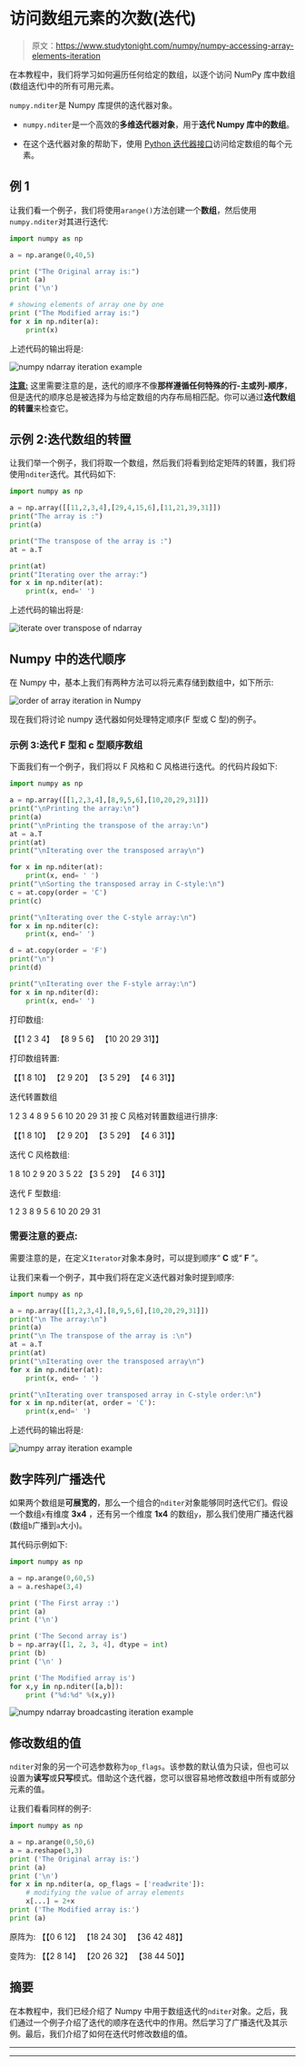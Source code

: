 # 访问数组元素的次数(迭代)

> 原文：<https://www.studytonight.com/numpy/numpy-accessing-array-elements-iteration>

在本教程中，我们将学习如何遍历任何给定的数组，以逐个访问 NumPy 库中数组(数组迭代)中的所有可用元素。

`numpy.nditer`是 Numpy 库提供的迭代器对象。

*   `numpy.nditer`是一个高效的**多维迭代器对象**，用于**迭代 Numpy 库中的数组**。

*   在这个迭代器对象的帮助下，使用 [Python 迭代器接口](https://www.studytonight.com/python/python-iterable-and-iterator)访问给定数组的每个元素。

## 例 1

让我们看一个例子，我们将使用`arange()`方法创建一个**数组**，然后使用`numpy.nditer`对其进行迭代:

```py
import numpy as np

a = np.arange(0,40,5)

print ("The Original array is:")
print (a)
print ('\n')

# showing elements of array one by one
print ("The Modified array is:")
for x in np.nditer(a):
    print(x)
```

上述代码的输出将是:

![numpy ndarray iteration example](img/0d0a22b7e14da5935ff35bf6e03c1222.png)

<u>**注意:**</u> 这里需要注意的是，迭代的顺序不像**那样遵循任何特殊的行-主或列-顺序**，但是迭代的顺序总是被选择为与给定数组的内存布局相匹配。你可以通过**迭代数组的转置**来检查它。

## 示例 2:迭代数组的转置

让我们举一个例子，我们将取一个数组，然后我们将看到给定矩阵的转置，我们将使用`nditer`迭代。其代码如下:

```py
import numpy as np  

a = np.array([[11,2,3,4],[29,4,15,6],[11,21,39,31]])  
print("The array is :")  
print(a)  

print("The transpose of the array is :")  
at = a.T 

print(at)  
print("Iterating over the array:")   
for x in np.nditer(at):  
    print(x, end=' ') 
```

上述代码的输出将是:

![iterate over transpose of ndarray](img/80ec58d1561c3c1ee94ac20afdb71f9c.png)

## Numpy 中的迭代顺序

在 Numpy 中，基本上我们有两种方法可以将元素存储到数组中，如下所示:

![order of array iteration in Numpy](img/a5b2da1ce7dae180ddb1fe00ed0c8d2e.png)

现在我们将讨论 numpy 迭代器如何处理特定顺序(F 型或 C 型)的例子。

### 示例 3:迭代 F 型和 c 型顺序数组

下面我们有一个例子，我们将以 F 风格和 C 风格进行迭代。的代码片段如下:

```py
import numpy as np  

a = np.array([[1,2,3,4],[8,9,5,6],[10,20,29,31]])  
print("\nPrinting the array:\n")  
print(a)  
print("\nPrinting the transpose of the array:\n")  
at = a.T  
print(at)  
print("\nIterating over the transposed array\n")  

for x in np.nditer(at):  
    print(x, end= ' ')  
print("\nSorting the transposed array in C-style:\n")  
c = at.copy(order = 'C')  
print(c)  

print("\nIterating over the C-style array:\n")  
for x in np.nditer(c):  
    print(x, end=' ')  

d = at.copy(order = 'F')  
print("\n")
print(d) 

print("\nIterating over the F-style array:\n")  
for x in np.nditer(d):  
    print(x, end=' ') 
```

打印数组:

【【1 2 3 4】
【8 9 5 6】
【10 20 29 31】】

打印数组转置:

【【1 8 10】
【2 9 20】
【3 5 29】
【4 6 31】】

迭代转置数组

1 2 3 4 8 9 5 6 10 20 29 31
按 C 风格对转置数组进行排序:

【【1 8 10】
【2 9 20】
【3 5 29】
【4 6 31】】

迭代 C 风格数组:

1 8 10 2 9 20 3 5 22
【3 5 29】
【4 6 31】】

迭代 F 型数组:

1 2 3 8 9 5 6 10 20 29 31

### 需要注意的要点:

需要注意的是，在定义`Iterator`对象本身时，可以提到顺序“ **C** 或“ **F** ”。

让我们来看一个例子，其中我们将在定义迭代器对象时提到顺序:

```py
import numpy as np  

a = np.array([[1,2,3,4],[8,9,5,6],[10,20,29,31]])    
print("\n The array:\n")  
print(a)  
print("\n The transpose of the array is :\n")  
at = a.T  
print(at)  
print("\nIterating over the transposed array\n")  
for x in np.nditer(at):  
    print(x, end= ' ')  

print("\nIterating over transposed array in C-style order:\n")  
for x in np.nditer(at, order = 'C'):  
    print(x,end=' ') 
```

上述代码的输出将是:

![numpy array iteration example](img/0e13f1df2c968ba066642f51c7c87ba9.png)

## 数字阵列广播迭代

如果两个数组是**可展宽的**，那么一个组合的`nditer`对象能够同时迭代它们。假设一个数组`x`有维度 **3x4** ，还有另一个维度 **1x4** 的数组`y`，那么我们使用广播迭代器(数组`b`广播到`a`大小)。

其代码示例如下:

```py
import numpy as np 

a = np.arange(0,60,5) 
a = a.reshape(3,4) 

print ('The First array :') 
print (a)
print ('\n')

print ('The Second array is') 
b = np.array([1, 2, 3, 4], dtype = int) 
print (b)  
print ('\n' )

print ('The Modified array is') 
for x,y in np.nditer([a,b]): 
    print ("%d:%d" %(x,y))
```

![numpy ndarray broadcasting iteration example](img/b07b898e7cb80c19fec460155a0edf90.png)

## 修改数组的值

`nditer`对象的另一个可选参数称为`op_flags`。该参数的默认值为只读，但也可以设置为**读写**或**只写**模式。借助这个迭代器，您可以很容易地修改数组中所有或部分元素的值。

让我们看看同样的例子:

```py
import numpy as np

a = np.arange(0,50,6)
a = a.reshape(3,3)
print ('The Original array is:')
print (a)
print ('\n')
for x in np.nditer(a, op_flags = ['readwrite']):
    # modifying the value of array elements
    x[...] = 2+x
print ('The Modified array is:')
print (a)
```

原阵为:
【【0 6 12】
【18 24 30】
【36 42 48】】

变阵为:
【【2 8 14】
【20 26 32】
【38 44 50】】

## 摘要

在本教程中，我们已经介绍了 Numpy 中用于数组迭代的`nditer`对象。之后，我们通过一个例子介绍了迭代的顺序在迭代中的作用。然后学习了广播迭代及其示例。最后，我们介绍了如何在迭代时修改数组的值。

* * *

* * *